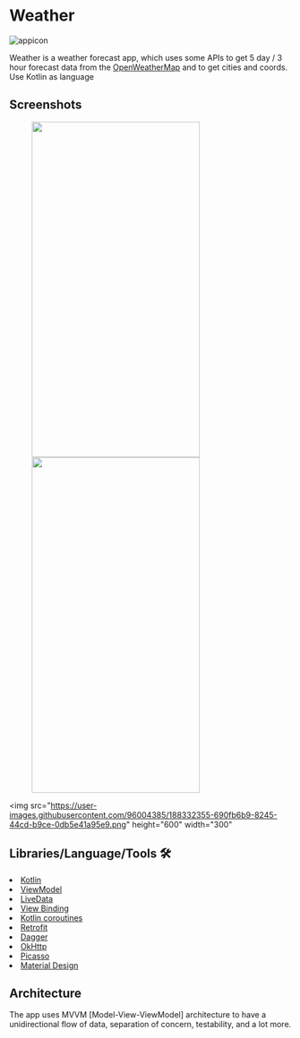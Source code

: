 # Weather

![appicon](https://user-images.githubusercontent.com/96004385/188332008-1741cb5a-f9ec-4150-9274-ab5b84a6ae90.png)

Weather is a weather forecast app, which uses some APIs to get 5 day / 3 hour forecast 
data from the [OpenWeatherMap](https://openweathermap.org/forecast5) and to get cities and coords.
Use Kotlin as language

## Screenshots

<img src="https://user-images.githubusercontent.com/96004385/188332347-bb63dedb-cdc3-446f-b24e-024686af268e.png" height="600" width="300" hspace="40"><img src="https://user-images.githubusercontent.com/96004385/188332347-bb63dedb-cdc3-446f-b24e-024686af268e.png" height="600" width="300" hspace="40">

<img src="https://user-images.githubusercontent.com/96004385/188332355-690fb6b9-8245-44cd-b9ce-0db5e41a95e9.png" height="600" width="300"

[comment]: <> (![Screenshot_current_weather]&#40;https://user-images.githubusercontent.com/96004385/188333130-3ba886ac-27de-4d5a-a105-098f3e8a399f.png&#41;)
[comment]: <> (![Screenshot_forecast]&#40;https://user-images.githubusercontent.com/96004385/188332347-bb63dedb-cdc3-446f-b24e-024686af268e.png&#41;)
[comment]: <> (![Screenshot_search]&#40;https://user-images.githubusercontent.com/96004385/188332355-690fb6b9-8245-44cd-b9ce-0db5e41a95e9.png&#41;)

## Libraries/Language/Tools 🛠

<li><a href="https://developer.android.com/kotlin">Kotlin</a></li>
<li><a href="https://developer.android.com/topic/libraries/architecture/viewmodel">ViewModel</a></li>
<li><a href="https://developer.android.com/topic/libraries/architecture/livedata">LiveData</a></li>
<li><a href="https://developer.android.com/topic/libraries/view-binding">View Binding</a></li>
<li><a href="https://developer.android.com/kotlin/coroutines">Kotlin coroutines</a></li>
<li><a href="https://square.github.io/retrofit/">Retrofit</a></li>
<li><a href="https://developer.android.com/training/dependency-injection/dagger-basics">Dagger</a></li>
<li><a href="https://github.com/square/okhttp">OkHttp</a></li>
<li><a href="https://github.com/square/picasso">Picasso</a></li>
<li><a href="https://material.io/develop/android/docs/getting-started/">Material Design</a></li>

## Architecture
The app uses MVVM [Model-View-ViewModel] architecture to have a unidirectional flow of data, separation of concern, testability, and a lot more.
